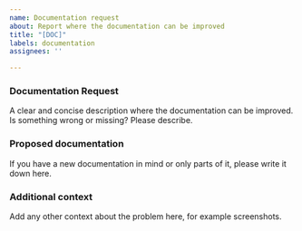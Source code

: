 ```yaml
---
name: Documentation request
about: Report where the documentation can be improved
title: "[DOC]"
labels: documentation
assignees: ''

---
```


### Documentation Request

A clear and concise description where the documentation can be improved. Is something wrong or missing? Please describe.

### Proposed documentation 

If you have a new documentation in mind or only parts of it, please write it down here.

### Additional context

Add any other context about the problem here, for example screenshots.

